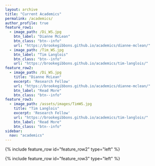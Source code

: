 ```yaml
---
layout: archive
title: "Current Academics"
permalink: /academics/
author_profile: true
feature_row1:
  - image_path: /Di_WS.jpg
    btn_label: "Dianne McLean"
    btn_class: "btn--info"
    url: "https://brookegibbons.github.io/academics/dianne-mclean/"
  - image_path: /Tim_WS.jpg
    btn_label: "Tim Langlois"
    btn_class: "btn--info"
    url: "https://brookegibbons.github.io/academics/tim-langlois/"
feature_row2:
  - image_path: /Di_WS.jpg
    title: "Dianne McLean"
    excerpt: 'Research Fellow'
    url: "https://brookegibbons.github.io/academics/dianne-mclean/"
    btn_label: "Read More"
    btn_class: "btn--info"
feature_row3:
  - image_path: /assets/images/TimWS.jpg
    title: "Tim Langlois"
    excerpt: 'Research Fellow'
    url: "https://brookegibbons.github.io/academics/tim-langlois/"
    btn_label: "Read More"
    btn_class: "btn--info"
sidebar:
  nav: "academics"
---
```


{% include feature_row id="feature_row2" type="left" %}

{% include feature_row id="feature_row3" type="left" %}

